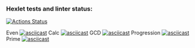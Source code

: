 ### Hexlet tests and linter status:
[![Actions Status](https://github.com/Phosphorusss/java-project-61/actions/workflows/hexlet-check.yml/badge.svg)](https://github.com/Phosphorusss/java-project-61/actions)

Even
[![asciicast](https://asciinema.org/a/kJWyAzuS2BQDOeKugd2mRtoEE.svg)](https://asciinema.org/a/kJWyAzuS2BQDOeKugd2mRtoEE)
Calc
[![asciicast](https://asciinema.org/a/li4CDFXeBnZP7QtW7aW8lXOot.svg)](https://asciinema.org/a/li4CDFXeBnZP7QtW7aW8lXOot)
GCD
[![asciicast](https://asciinema.org/a/aWnWv86r0WjGOZI9v4RLE51yj.svg)](https://asciinema.org/a/aWnWv86r0WjGOZI9v4RLE51yj)
Progression
[![asciicast](https://asciinema.org/a/IbpvlDx4eP62Q81dkrIYIqmuh.svg)](https://asciinema.org/a/IbpvlDx4eP62Q81dkrIYIqmuh)
Prime
[![asciicast](https://asciinema.org/a/XujoyDPIOFQQ5iEyYsEgrSV2Y.svg)](https://asciinema.org/a/XujoyDPIOFQQ5iEyYsEgrSV2Y)


